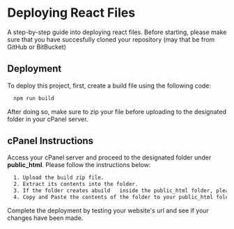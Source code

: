 
# Deploying React Files

A step-by-step guide into deploying react files. Before starting, please make sure that you have succesfully cloned your repository (may that be from GitHub or BitBucket)



## Deployment

To deploy this project, first, create a build file using the following code: 

```bash
  npm run build
```

After doing so, make sure to zip your file before uploading to the designated folder in your cPanel server. 

## cPanel Instructions

Access your cPanel server and proceed to the designated folder under **public_html**. Please follow the instructions below: 
```bash
  1. Upload the build zip file. 
  2. Extract its contents into the folder.
  3. If the folder creates abuild   inside the public_html folder, please access the build folder.
  4. Copy and Paste the contents of the folder to your public_html folder. The contents must be found outside of that build folder. 
```

Complete the deployment by testing your website's url and see if your changes have been made. 

